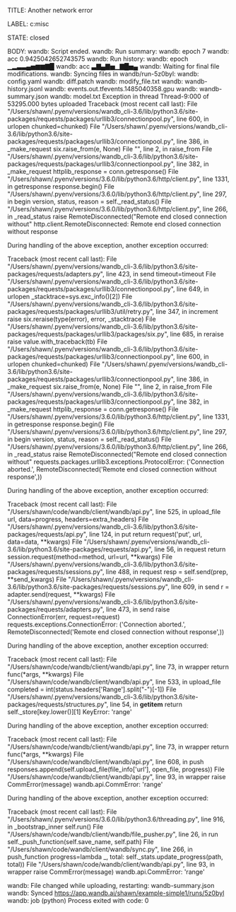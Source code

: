 TITLE:
Another network error

LABEL:
c:misc

STATE:
closed

BODY:
wandb: Script ended.
wandb: Run summary:
wandb:   epoch 7
wandb:     acc 0.9425042652743575
wandb: Run history:
wandb:   epoch ▁▂▃▃▄▅▆▆▇█
wandb:     acc ▃▇▄▇▅▁▇█▅▄
wandb: Waiting for final file modifications.
wandb: Syncing files in wandb/run-5z0byl:
wandb:   config.yaml
wandb:   diff.patch
wandb:   modify_file.txt
wandb:   wandb-history.jsonl
wandb:   events.out.tfevents.1485040358.gpu
wandb:   wandb-summary.json
wandb:   model.txt
Exception in thread Thread-9:000 of 53295.000 bytes uploaded
Traceback (most recent call last):
  File "/Users/shawn/.pyenv/versions/wandb_cli-3.6/lib/python3.6/site-packages/requests/packages/urllib3/connectionpool.py", line 600, in urlopen
    chunked=chunked)
  File "/Users/shawn/.pyenv/versions/wandb_cli-3.6/lib/python3.6/site-packages/requests/packages/urllib3/connectionpool.py", line 386, in _make_request
    six.raise_from(e, None)
  File "<string>", line 2, in raise_from
  File "/Users/shawn/.pyenv/versions/wandb_cli-3.6/lib/python3.6/site-packages/requests/packages/urllib3/connectionpool.py", line 382, in _make_request
    httplib_response = conn.getresponse()
  File "/Users/shawn/.pyenv/versions/3.6.0/lib/python3.6/http/client.py", line 1331, in getresponse
    response.begin()
  File "/Users/shawn/.pyenv/versions/3.6.0/lib/python3.6/http/client.py", line 297, in begin
    version, status, reason = self._read_status()
  File "/Users/shawn/.pyenv/versions/3.6.0/lib/python3.6/http/client.py", line 266, in _read_status
    raise RemoteDisconnected("Remote end closed connection without"
http.client.RemoteDisconnected: Remote end closed connection without response

During handling of the above exception, another exception occurred:

Traceback (most recent call last):
  File "/Users/shawn/.pyenv/versions/wandb_cli-3.6/lib/python3.6/site-packages/requests/adapters.py", line 423, in send
    timeout=timeout
  File "/Users/shawn/.pyenv/versions/wandb_cli-3.6/lib/python3.6/site-packages/requests/packages/urllib3/connectionpool.py", line 649, in urlopen
    _stacktrace=sys.exc_info()[2])
  File "/Users/shawn/.pyenv/versions/wandb_cli-3.6/lib/python3.6/site-packages/requests/packages/urllib3/util/retry.py", line 347, in increment
    raise six.reraise(type(error), error, _stacktrace)
  File "/Users/shawn/.pyenv/versions/wandb_cli-3.6/lib/python3.6/site-packages/requests/packages/urllib3/packages/six.py", line 685, in reraise
    raise value.with_traceback(tb)
  File "/Users/shawn/.pyenv/versions/wandb_cli-3.6/lib/python3.6/site-packages/requests/packages/urllib3/connectionpool.py", line 600, in urlopen
    chunked=chunked)
  File "/Users/shawn/.pyenv/versions/wandb_cli-3.6/lib/python3.6/site-packages/requests/packages/urllib3/connectionpool.py", line 386, in _make_request
    six.raise_from(e, None)
  File "<string>", line 2, in raise_from
  File "/Users/shawn/.pyenv/versions/wandb_cli-3.6/lib/python3.6/site-packages/requests/packages/urllib3/connectionpool.py", line 382, in _make_request
    httplib_response = conn.getresponse()
  File "/Users/shawn/.pyenv/versions/3.6.0/lib/python3.6/http/client.py", line 1331, in getresponse
    response.begin()
  File "/Users/shawn/.pyenv/versions/3.6.0/lib/python3.6/http/client.py", line 297, in begin
    version, status, reason = self._read_status()
  File "/Users/shawn/.pyenv/versions/3.6.0/lib/python3.6/http/client.py", line 266, in _read_status
    raise RemoteDisconnected("Remote end closed connection without"
requests.packages.urllib3.exceptions.ProtocolError: ('Connection aborted.', RemoteDisconnected('Remote end closed connection without response',))

During handling of the above exception, another exception occurred:

Traceback (most recent call last):
  File "/Users/shawn/code/wandb/client/wandb/api.py", line 525, in upload_file
    url, data=progress, headers=extra_headers)
  File "/Users/shawn/.pyenv/versions/wandb_cli-3.6/lib/python3.6/site-packages/requests/api.py", line 124, in put
    return request('put', url, data=data, **kwargs)
  File "/Users/shawn/.pyenv/versions/wandb_cli-3.6/lib/python3.6/site-packages/requests/api.py", line 56, in request
    return session.request(method=method, url=url, **kwargs)
  File "/Users/shawn/.pyenv/versions/wandb_cli-3.6/lib/python3.6/site-packages/requests/sessions.py", line 488, in request
    resp = self.send(prep, **send_kwargs)
  File "/Users/shawn/.pyenv/versions/wandb_cli-3.6/lib/python3.6/site-packages/requests/sessions.py", line 609, in send
    r = adapter.send(request, **kwargs)
  File "/Users/shawn/.pyenv/versions/wandb_cli-3.6/lib/python3.6/site-packages/requests/adapters.py", line 473, in send
    raise ConnectionError(err, request=request)
requests.exceptions.ConnectionError: ('Connection aborted.', RemoteDisconnected('Remote end closed connection without response',))

During handling of the above exception, another exception occurred:

Traceback (most recent call last):
  File "/Users/shawn/code/wandb/client/wandb/api.py", line 73, in wrapper
    return func(*args, **kwargs)
  File "/Users/shawn/code/wandb/client/wandb/api.py", line 533, in upload_file
    completed = int(status.headers['Range'].split("-")[-1])
  File "/Users/shawn/.pyenv/versions/wandb_cli-3.6/lib/python3.6/site-packages/requests/structures.py", line 54, in __getitem__
    return self._store[key.lower()][1]
KeyError: 'range'

During handling of the above exception, another exception occurred:

Traceback (most recent call last):
  File "/Users/shawn/code/wandb/client/wandb/api.py", line 73, in wrapper
    return func(*args, **kwargs)
  File "/Users/shawn/code/wandb/client/wandb/api.py", line 608, in push
    responses.append(self.upload_file(file_info['url'], open_file, progress))
  File "/Users/shawn/code/wandb/client/wandb/api.py", line 93, in wrapper
    raise CommError(message)
wandb.api.CommError: 'range'

During handling of the above exception, another exception occurred:

Traceback (most recent call last):
  File "/Users/shawn/.pyenv/versions/3.6.0/lib/python3.6/threading.py", line 916, in _bootstrap_inner
    self.run()
  File "/Users/shawn/code/wandb/client/wandb/file_pusher.py", line 26, in run
    self._push_function(self.save_name, self.path)
  File "/Users/shawn/code/wandb/client/wandb/sync.py", line 266, in push_function
    progress=lambda _, total: self._stats.update_progress(path, total))
  File "/Users/shawn/code/wandb/client/wandb/api.py", line 93, in wrapper
    raise CommError(message)
wandb.api.CommError: 'range'

wandb: File changed while uploading, restarting: wandb-summary.json
wandb: Synced https://app.wandb.ai/shawn/example-simple1/runs/5z0byl
wandb: job (python) Process exited with code: 0


